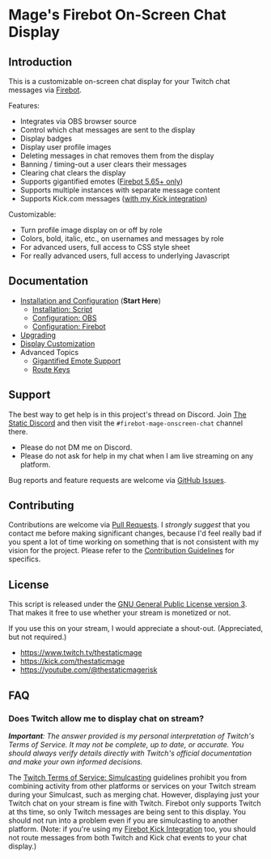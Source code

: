 # Mage's Firebot On-Screen Chat Display

## Introduction

This is a customizable on-screen chat display for your Twitch chat messages via [Firebot](https://firebot.app).

Features:

- Integrates via OBS browser source
- Control which chat messages are sent to the display
- Display badges
- Display user profile images
- Deleting messages in chat removes them from the display
- Banning / timing-out a user clears their messages
- Clearing chat clears the display
- Supports gigantified emotes ([Firebot 5.65+ only](/doc/gigantified-emotes.md))
- Supports multiple instances with separate message content
- Supports Kick.com messages ([with my Kick integration](https://github.com/TheStaticMage/firebot-mage-kick-integration))

Customizable:

- Turn profile image display on or off by role
- Colors, bold, italic, etc., on usernames and messages by role
- For advanced users, full access to CSS style sheet
- For really advanced users, full access to underlying Javascript

## Documentation

- [Installation and Configuration](/doc/installation.md) (**Start Here**)
  - [Installation: Script](/doc/installation.md#installation-script)
  - [Configuration: OBS](/doc/installation.md#configuration-obs)
  - [Configuration: Firebot](/doc/installation.md#configuration-firebot)
- [Upgrading](/doc/upgrading.md)
- [Display Customization](/doc/display-customization.md)
- Advanced Topics
  - [Gigantified Emote Support](/doc/gigantified-emotes.md)
  - [Route Keys](/doc/route-keys.md)

## Support

The best way to get help is in this project's thread on Discord. Join [The Static Discord](https://discord.gg/EJ6EvS2qJb) and then visit the `#firebot-mage-onscreen-chat` channel there.

- Please do not DM me on Discord.
- Please do not ask for help in my chat when I am live streaming on any platform.

Bug reports and feature requests are welcome via [GitHub Issues](https://github.com/TheStaticMage/firebot-mage-onscreen-chat/issues).

## Contributing

Contributions are welcome via [Pull Requests](https://github.com/TheStaticMage/firebot-mage-onscreen-chat/pulls). I _strongly suggest_ that you contact me before making significant changes, because I'd feel really bad if you spent a lot of time working on something that is not consistent with my vision for the project. Please refer to the [Contribution Guidelines](/.github/contributing.md) for specifics.

## License

This script is released under the [GNU General Public License version 3](/LICENSE). That makes it free to use whether your stream is monetized or not.

If you use this on your stream, I would appreciate a shout-out. (Appreciated, but not required.)

- <https://www.twitch.tv/thestaticmage>
- <https://kick.com/thestaticmage>
- <https://youtube.com/@thestaticmagerisk>

## FAQ

### Does Twitch allow me to display chat on stream?

_**Important**: The answer provided is my personal interpretation of Twitch's Terms of Service. It may not be complete, up to date, or accurate. You should always verify details directly with Twitch's official documentation and make your own informed decisions._

The [Twitch Terms of Service: Simulcasting](https://legal.twitch.com/legal/terms-of-service/#11-simulcasting) guidelines prohibit you from combining activity from other platforms or services on your Twitch stream during your Simulcast, such as merging chat. However, displaying just your Twitch chat on your stream is fine with Twitch. Firebot only supports Twitch at ths time, so only Twitch messages are being sent to this display. You should not run into a problem even if you are simulcasting to another platform. (Note: if you're using my [Firebot Kick Integration](https://github.com/TheStaticMage/firebot-mage-kick-integration) too, you should not route messages from both Twitch and Kick chat events to your chat display.)

